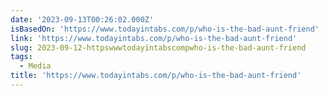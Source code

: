 ```yaml
---
date: '2023-09-13T00:26:02.000Z'
isBasedOn: 'https://www.todayintabs.com/p/who-is-the-bad-aunt-friend'
link: 'https://www.todayintabs.com/p/who-is-the-bad-aunt-friend'
slug: 2023-09-12-httpswwwtodayintabscompwho-is-the-bad-aunt-friend
tags:
  - Media
title: 'https://www.todayintabs.com/p/who-is-the-bad-aunt-friend'
---
```


